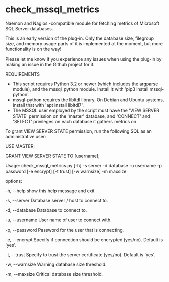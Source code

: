 # check_mssql_metrics
Naemon and Nagios -compatible module for fetching metrics of Microsoft SQL Server databases.

This is an early version of the plug-in. Only the database size, filegroup size, and memory usage parts of it is implemented at the moment, but more functionality is on the way!

Please let me know if you experience any issues when using the plug-in by making an issue in the Github project for it.


REQUIREMENTS

* This script requires Python 3.2 or newer (which includes the argparse module), and the mssql_python module. Install it with 'pip3 install mssql-python'.
* mssql-python requires the libltdl library. On Debian and Ubuntu systems, install that with 'apt install libltdl7'.
* The MSSQL user employed by the script must have the 'VIEW SERVER STATE' permission on the 'master' database, and 'CONNECT' and 'SELECT' privileges on each database it gathers metrics on.

To grant VIEW SERVER STATE permission, run the following SQL as an administrative user:

USE MASTER;

GRANT VIEW SERVER STATE TO [username];


Usage: check_mssql_metrics.py [-h] -s server -d database -u username -p password [-e encrypt] [-t trust] [-w warnsize] -m maxsize

options:

  -h, --help            show this help message and exit

  -s, --server Database server / host to connect to.

  -d, --database Database to connect to.

  -u, --username User name of user to connect with.

  -p, --password Password for the user that is connecting.

  -e, --encrypt Specify if connection should be encrypted (yes/no). Default is 'yes'.

  -t, --trust Specify to trust the server certificate (yes/no). Default is 'yes'.

  -w, --warnsize Warning database size threshold.

  -m, --maxsize Critical database size threshold.
